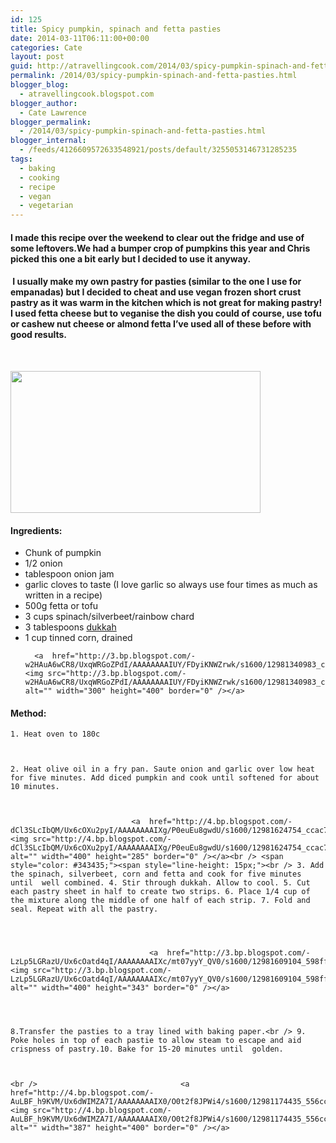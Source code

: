 ```yaml
---
id: 125
title: Spicy pumpkin, spinach and fetta pasties
date: 2014-03-11T06:11:00+00:00
categories: Cate
layout: post
guid: http://atravellingcook.com/2014/03/spicy-pumpkin-spinach-and-fetta-pasties.html
permalink: /2014/03/spicy-pumpkin-spinach-and-fetta-pasties.html
blogger_blog:
  - atravellingcook.blogspot.com
blogger_author:
  - Cate Lawrence
blogger_permalink:
  - /2014/03/spicy-pumpkin-spinach-and-fetta-pasties.html
blogger_internal:
  - /feeds/4126609572633548921/posts/default/3255053146731285235
tags:
  - baking
  - cooking
  - recipe
  - vegan
  - vegetarian
---
```

<h4 >
  I made this recipe over the weekend to clear out the fridge and use of some leftovers.We had a bumper crop of pumpkins this year and Chris picked this one a bit early but I decided to use it anyway.
</h4>

<h4 >
   I usually make my own pastry for pasties (similar to the one I use for empanadas) but I decided to cheat and use vegan frozen short crust pastry as it was warm in the kitchen which is not great for making pastry! I used fetta cheese but to veganise the dish you could of course, use tofu or cashew nut cheese or almond fetta I&#8217;ve used all of these before with good results.
</h4>

                               

<a  href="http://2.bp.blogspot.com/-KFk8MEWxsf4/Ux6cNtWNvUI/AAAAAAAAIXY/E-y-dvBTMa8/s1600/12981214715_bddb0e53c3_c.jpg"><img src="http://2.bp.blogspot.com/-KFk8MEWxsf4/Ux6cNtWNvUI/AAAAAAAAIXY/E-y-dvBTMa8/s1600/12981214715_bddb0e53c3_c.jpg" alt="" width="400" height="227" border="0" /></a>

<h4 >
  Ingredients:
</h4>

<ul >
  <li >
    Chunk of pumpkin
  </li>
  <li >
    1/2 onion
  </li>
  <li >
    tablespoon onion jam
  </li>
  <li >
    garlic cloves to taste (I love garlic so always use four times as much as written in a recipe)
  </li>
  <li >
    500g fetta or tofu
  </li>
  <li >
    3 cups spinach/silverbeet/rainbow chard
  </li>
  <li >
    3 tablespoons <a href="http://consumingcate.blogspot.com/2014/03/sunday-cooking-dukkah.html">dukkah</a>
  </li>
  <li >
    1 cup tinned corn, drained



      <a  href="http://3.bp.blogspot.com/-w2HAuA6wCR8/UxqWRGoZPdI/AAAAAAAAIUY/FDyiKNWZrwk/s1600/12981340983_c499de29d9_z.jpg"><img src="http://3.bp.blogspot.com/-w2HAuA6wCR8/UxqWRGoZPdI/AAAAAAAAIUY/FDyiKNWZrwk/s1600/12981340983_c499de29d9_z.jpg" alt="" width="300" height="400" border="0" /></a>

  </li>
</ul>

<h4 >
  Method:
</h4>



    1. Heat oven to 180c



    2. Heat olive oil in a fry pan. Saute onion and garlic over low heat for five minutes. Add diced pumpkin and cook until softened for about 10 minutes.   



                               <a  href="http://4.bp.blogspot.com/-dCl3SLcIbQM/Ux6cOXu2pyI/AAAAAAAAIXg/P0euEu8gwdU/s1600/12981624754_ccac7d7c90_c.jpg"><img src="http://4.bp.blogspot.com/-dCl3SLcIbQM/Ux6cOXu2pyI/AAAAAAAAIXg/P0euEu8gwdU/s1600/12981624754_ccac7d7c90_c.jpg" alt="" width="400" height="285" border="0" /></a><br /> <span style="color: #343435;"><span style="line-height: 15px;"><br /> 3. Add the spinach, silverbeet, corn and fetta and cook for five minutes until  well combined. 4. Stir through dukkah. Allow to cool. 5. Cut each pastry sheet in half to create two strips. 6. Place 1/4 cup of the mixture along the middle of one half of each strip. 7. Fold and seal. Repeat with all the pastry. 



    
                                   <a  href="http://3.bp.blogspot.com/-LzLp5LGRazU/Ux6cOatd4qI/AAAAAAAAIXc/mt07yyY_QV0/s1600/12981609104_598ff626d1_c.jpg"><img src="http://3.bp.blogspot.com/-LzLp5LGRazU/Ux6cOatd4qI/AAAAAAAAIXc/mt07yyY_QV0/s1600/12981609104_598ff626d1_c.jpg" alt="" width="400" height="343" border="0" /></a>




    8.Transfer the pasties to a tray lined with baking paper.<br /> 9. Poke holes in top of each pastie to allow steam to escape and aid crispness of pastry.10. Bake for 15-20 minutes until  golden.



    <br />                                <a  href="http://4.bp.blogspot.com/-AuLBF_h9KVM/Ux6dWIMZA7I/AAAAAAAAIX0/O0t2f8JPWi4/s1600/12981174435_556cc9f6a5_c.jpg"><img src="http://4.bp.blogspot.com/-AuLBF_h9KVM/Ux6dWIMZA7I/AAAAAAAAIX0/O0t2f8JPWi4/s1600/12981174435_556cc9f6a5_c.jpg" alt="" width="387" height="400" border="0" /></a>
